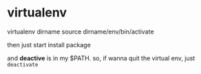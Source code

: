 # virtualenv

virtualenv dirname source dirname/env/bin/activate

then just start install package

and **deactive** is in my $PATH. so, if wanna quit the virtual env, just `deactivate`

